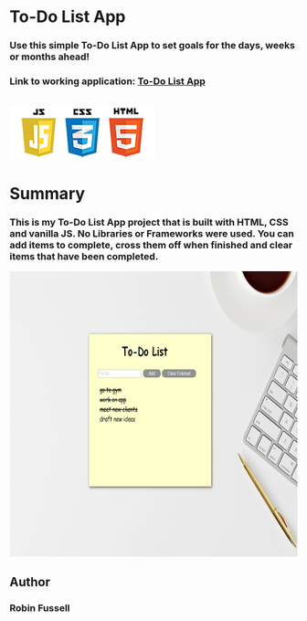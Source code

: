  # To-Do List App

### Use this simple To-Do List App to set goals for the days, weeks or months ahead!

### Link to working application:     [To-Do List App](https://rfussell17.github.io/To-Do/)

<br>
 <img src="images/frontend2.png"   title="HTML5 Powered">
<br>
 


#  Summary
### This is my To-Do List App project that is built with HTML, CSS and vanilla JS. No Libraries or Frameworks were used. You can add items to complete, cross them off when finished and clear items that have been completed.



<img src="images/last.png" height= 500  title="HTML5 Powered">


## Author
### Robin Fussell
